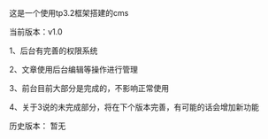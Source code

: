 这是一个使用tp3.2框架搭建的cms

当前版本：v1.0

1、后台有完善的权限系统

2、文章使用后台编辑等操作进行管理

3、前台目前大部分是完成的，不影响正常使用

4、关于3说的未完成部分，将在下个版本完善，有可能的话会增加新功能


历史版本：
暂无